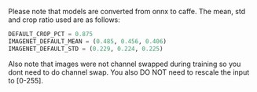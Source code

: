 
Please note that models are converted from onnx to caffe.
The mean, std and crop ratio used are as follows: 
```python
DEFAULT_CROP_PCT = 0.875
IMAGENET_DEFAULT_MEAN = (0.485, 0.456, 0.406)
IMAGENET_DEFAULT_STD = (0.229, 0.224, 0.225)
```
Also note that images were not channel swapped during training so you dont need to 
do channel swap. 
You also DO NOT need to rescale the input to [0-255]. 

